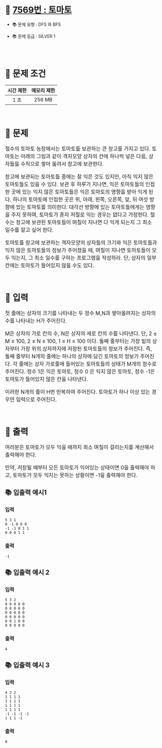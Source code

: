 # 📌 [7569번 : 토마토](https://www.acmicpc.net/problem/7569)
- 📚 문제 유형 : DFS 와 BFS
- 📚 문제 등급 : SILVER 1

  <br/><br/>

# 📌 문제 조건

|시간 제한|메모리 제한|
|:------:|:---:|
|1 초|256 MB|

<br/>

# 📌 문제

<div style="font-size: 17px">
철수의 토마토 농장에서는 토마토를 보관하는 큰 창고를 가지고 있다. 토마토는 아래의 그림과 같이 격자모양 상자의 칸에 하나씩 넣은 다음, 상자들을 수직으로 쌓아 올려서 창고에 보관한다.

창고에 보관되는 토마토들 중에는 잘 익은 것도 있지만, 아직 익지 않은 토마토들도 있을 수 있다. 보관 후 하루가 지나면, 익은 토마토들의 인접한 곳에 있는 익지 않은 토마토들은 익은 토마토의 영향을 받아 익게
된다. 하나의 토마토에 인접한 곳은 위, 아래, 왼쪽, 오른쪽, 앞, 뒤 여섯 방향에 있는 토마토를 의미한다. 대각선 방향에 있는 토마토들에게는 영향을 주지 못하며, 토마토가 혼자 저절로 익는 경우는 없다고
가정한다. 철수는 창고에 보관된 토마토들이 며칠이 지나면 다 익게 되는지 그 최소 일수를 알고 싶어 한다.

토마토를 창고에 보관하는 격자모양의 상자들의 크기와 익은 토마토들과 익지 않은 토마토들의 정보가 주어졌을 때, 며칠이 지나면 토마토들이 모두 익는지, 그 최소 일수를 구하는 프로그램을 작성하라. 단, 상자의 일부
칸에는 토마토가 들어있지 않을 수도 있다.
</div>
<br/>

# 📌 입력
<div style="font-size: 17px">
첫 줄에는 상자의 크기를 나타내는 두 정수 M,N과 쌓아올려지는 상자의 수를 나타내는 H가 주어진다. 

M은 상자의 가로 칸의 수, N은 상자의 세로 칸의 수를 나타낸다. 단, 2 ≤ M ≤ 100, 2 ≤ N ≤ 100, 1 ≤ H ≤ 100 이다. 둘째 줄부터는 가장 밑의 상자부터 가장 위의 상자까지에 저장된 토마토들의 정보가 주어진다. 즉, 둘째 줄부터 N개의 줄에는 하나의 상자에 담긴 토마토의 정보가 주어진다. 각 줄에는 상자 가로줄에 들어있는 토마토들의 상태가 M개의 정수로 주어진다. 정수 1은 익은 토마토, 정수 0 은 익지 않은 토마토, 정수 -1은 토마토가 들어있지 않은 칸을 나타낸다.

이러한 N개의 줄이 H번 반복하여 주어진다. 토마토가 하나 이상 있는 경우만 입력으로 주어진다.
</div>

<br/>

# 📌 출력
<div style="font-size: 17px">
  여러분은 토마토가 모두 익을 때까지 최소 며칠이 걸리는지를 계산해서 출력해야 한다. 

  만약, 저장될 때부터 모든 토마토가 익어있는 상태이면 0을 출력해야 하고, 토마토가 모두 익지는 못하는 상황이면 -1을 출력해야 한다.
</div>

## 📚 입출력 예시1

### 입력

    5 3 1
    0 -1 0 0 0
    -1 -1 0 1 1
    0 0 0 1 1

### 출력

    -1

## 📚 입출력 예시 2

### 입력

    5 3 2
    0 0 0 0 0
    0 0 0 0 0
    0 0 0 0 0
    0 0 0 0 0
    0 0 1 0 0
    0 0 0 0 0

### 출력

    4

## 📚 입출력 예시 3

### 입력

    4 3 2
    1 1 1 1
    1 1 1 1
    1 1 1 1
    1 1 1 1
    -1 -1 -1 -1
    1 1 1 -1

### 출력

    0
